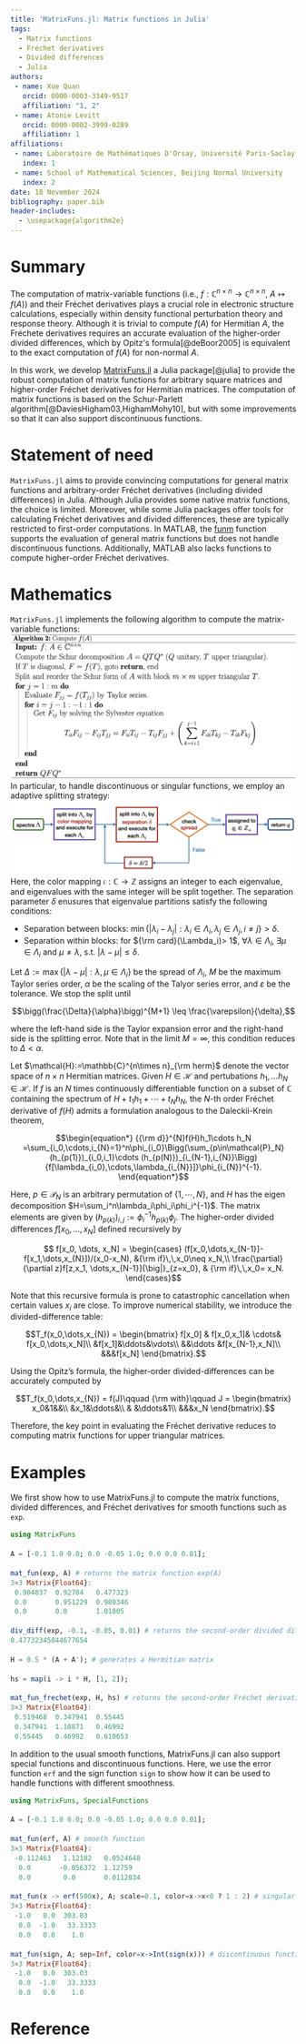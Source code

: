 ```yaml
---
title: 'MatrixFuns.jl: Matrix functions in Julia'
tags:
  - Matrix functions
  - Fréchet derivatives
  - Divided differences
  - Julia
authors:
 - name: Xue Quan
   orcid: 0000-0003-3349-9517
   affiliation: "1, 2"
 - name: Atonie Levitt
   orcid: 0000-0002-3999-0289
   affiliation: 1
affiliations:
 - name: Laboratoire de Mathématiques D'Orsay, Université Paris-Saclay
   index: 1
 - name: School of Mathematical Sciences, Beijing Normal University
   index: 2
date: 18 November 2024
bibliography: paper.bib
header-includes:
  - \usepackage{algorithm2e}
---
```


# Summary

The computation of matrix-variable functions (i.e., $f:\mathbb{C}^{n\times n}\to\mathbb{C}^{n\times n}$, $A\mapsto f(A)$) and their Fréchet derivatives plays a crucial role in electronic structure calculations, especially within density functional perturbation theory and response theory. 
Although it is trivial to compute $f(A)$ for Hermitian $A$, the Fréchete derivatives requires an accurate evaluation of the higher-order divided differences, which by Opitz's formula[@deBoor2005] is equivalent to the exact computation of $f(A)$ for non-normal $A$. 

In this work, we develop [MatrixFuns.jl](https://github.com/xuequan818/MatrixFuns.jl) a Julia package[@julia] to provide the robust computation of matrix functions for arbitrary square matrices and higher-order Fréchet derivatives for Hermitian matrices. 
The computation of matrix functions is based on the Schur-Parlett algorithm[@DaviesHigham03,HighamMohy10], but with some improvements so that it can also support discontinuous functions.  

# Statement of need
`MatrixFuns.jl` aims to provide convincing computations for general matrix functions and arbitrary-order Fréchet derivatives (including divided differences) in Julia.
Although Julia provides some native matrix functions, the choice is limited. 
Moreover, while some Julia packages offer tools for calculating Fréchet derivatives and divided differences, these are typically restricted to first-order computations. 
In MATLAB, the [funm](https://www.mathworks.com/help/symbolic/sym.funm.html) function supports the evaluation of general matrix functions but does not handle discontinuous functions. Additionally, MATLAB also lacks functions to compute higher-order Fréchet derivatives.

# Mathematics
`MatrixFuns.jl` implements the following algorithm to compute the matrix-variable functions:
![](algorithm.png)
In particular, to handle discontinuous or singular functions, we employ an adaptive splitting strategy:
![Splitting strategy](split.png)
Here, the color mapping $\mathfrak{c}:\mathbb{C}\to\mathbb{Z}$ assigns an integer to each eigenvalue, and eigenvalues with the same integer will be split together. The separation parameter $\delta$ enusures that eigenvalue partitions satisfy the following conditions:
* Separation between blocks: $\min\{|\lambda_i -\lambda_j| : \lambda_i\in \Lambda_i,\, \lambda_j\in \Lambda_j,\, i\neq j\}>\delta$.
* Separation within blocks: for ${\rm card}(\Lambda_i)> 1$, $\forall \lambda\in \Lambda_i$, $\exists \mu\in \Lambda_i$ and $\mu \neq \lambda$, s.t. $|\lambda - \mu| \leq \delta$.
  
Let $\Delta:=\max\{|\lambda -\mu| : \lambda,\,\mu\in \Lambda_i\}$ be the spread of $\Lambda_i$, $M$ be the maximum Taylor series order, $\alpha$ be the scaling of the Talyor series error, and $\varepsilon$ be the tolerance. We stop the split until 
```math
\bigg(\frac{\Delta}{\alpha}\bigg)^{M+1} \leq \frac{\varepsilon}{\delta},
```
where the left-hand side is the Taylor expansion error and the right-hand side is the splitting error. Note that in the limit $M=\infty$, this condition reduces to $\Delta < \alpha$.

Let $\mathcal{H}:=\mathbb{C}^{n\times n}_{\rm herm}$ denote the vector space of $n\times n$ Hermitian matrices. Given $H\in\mathcal{H}$ and pertubations $h_1,...h_N\in\mathcal{H}$. If $f$ is an $N$ times continuously differentiable function on a subset of $\mathbb{C}$ containing the spectrum of $H+t_1h_1+\cdots + t_Nh_N$, the $N$-th order Fréchet derivative of $f(H)$ admits a formulation analogous to the Daleckii-Krein theorem, 
```math
\begin{equation*}
   	{{\rm d}}^{N}f(H)h_1\cdots h_N =\sum_{i_0,\cdots,i_{N}=1}^n\phi_{i_0}\Bigg(\sum_{p\in\mathcal{P}_N}(h_{p(1)})_{i_0,i_1}\cdots (h_{p(N)})_{i_{N-1},i_{N}}\Bigg){f[\lambda_{i_0},\cdots,\lambda_{i_{N}}]}\phi_{i_{N}}^{-1}.
   \end{equation*}
```
Here, $p\in\mathcal{P}_N$ is an arbitrary permutation of $\{1,\cdots,N\}$, and $H$ has the eigen decomposition $H=\sum_i^n\lambda_i\phi_i\phi_i^{-1}$. The matrix elements are given by $(h_{p(k)})_{i,j}:=\phi_i^{-1}h_{p(k)}\phi_j$. The higher-order divided differences $f[x_0, \dots, x_N]$ defined recursively by
```math
    	f[x_0, \dots, x_N]
    	= \begin{cases} 
    		(f[x_0,\dots,x_{N-1}]-f[x_1,\dots,x_{N}])/(x_0-x_N), &{\rm if}\,\,x_0\neq x_N,\\ 
    		\frac{\partial}{\partial z}f[z,x_1, \dots,x_{N-1}]{\big|}_{z=x_0}, & {\rm if}\,\,x_0= x_N.
    	\end{cases}
```
Note that this recursive formula is prone to catastrophic cancellation when certain values $x_i$ are close. To improve numerical stability, we introduce the divided-difference table:
```math
T_f(x_0,\dots,x_{N}) = 
    	\begin{bmatrix}
    		f[x_0] & f[x_0,x_1]& \cdots& f[x_0,\dots,x_N]\\
    		&f[x_1]&\ddots&\vdots\\
    		&&\ddots &f[x_{N-1},x_N]\\
    		&&&f[x_N]
    	\end{bmatrix}.
```
Using the Opitz’s formula, the higher-order divided-differences can be accurately computed by 
```math
T_f(x_0,\dots,x_{N}) = f(J)\qquad
    	{\rm with}\qquad
    	J = 
    	\begin{bmatrix}
    		x_0&1&&\\
    		&x_1&\ddots&\\
    		& &\ddots&1\\
    		&&&x_N
    	\end{bmatrix}.
```
Therefore, the key point in evaluating the Fréchet derivative reduces to computing matrix functions for upper triangular matrices.

# Examples
We first show how to use MatrixFuns.jl to compute the matrix functions, divided differences, and Fréchet derivatives for smooth functions such as `exp`.
```julia
using MatrixFuns

A = [-0.1 1.0 0.0; 0.0 -0.05 1.0; 0.0 0.0 0.01];

mat_fun(exp, A) # returns the matrix function exp(A)
3×3 Matrix{Float64}:
 0.904837  0.92784   0.477323
 0.0       0.951229  0.980346
 0.0       0.0       1.01005

div_diff(exp, -0.1, -0.05, 0.01) # returns the second-order divided difference exp[-0.1,-0.05,0.01]
0.47732345844677654

H = 0.5 * (A + A'); # generates a Hermitian matrix

hs = map(i -> i * H, [1, 2]);

mat_fun_frechet(exp, H, hs) # returns the second-order Fréchet derivative d^2exp(H)hs[1]hs[2]
3×3 Matrix{Float64}:
 0.519468  0.347941  0.55445
 0.347941  1.10871   0.46992
 0.55445   0.46992   0.610653
 ```


In addition to the usual smooth functions, MatrixFuns.jl can also support special functions and discontinuous functions. Here, we use the error function `erf` and the sign function `sign` to show how it can be used to handle functions with different smoothness.
```julia
using MatrixFuns, SpecialFunctions

A = [-0.1 1.0 0.0; 0.0 -0.05 1.0; 0.0 0.0 0.01];

mat_fun(erf, A) # smooth function
3×3 Matrix{Float64}:
 -0.112463   1.12182   0.0524648
  0.0       -0.056372  1.12759
  0.0        0.0       0.0112834

mat_fun(x -> erf(500x), A; scale=0.1, color=x->x<0 ? 1 : 2) # singular function
3×3 Matrix{Float64}:
 -1.0   0.0  303.03
  0.0  -1.0   33.3333
  0.0   0.0    1.0

mat_fun(sign, A; sep=Inf, color=x->Int(sign(x))) # discontinuous function with smooth branches
3×3 Matrix{Float64}:
 -1.0   0.0  303.03
  0.0  -1.0   33.3333
  0.0   0.0    1.0
```

# Reference
